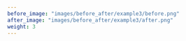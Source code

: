 ```yaml
---
before_image: "images/before_after/example3/before.png"
after_image: "images/before_after/example3/after.png"
weight: 3
---
```



